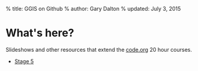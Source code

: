 % title: GGIS on Github
% author: Gary Dalton
% updated: July 3, 2015

# What's here?

Slideshows and other resources that extend the [code.org](http://code.org) 20 hour courses.

- [Stage 5](code7_stage5.html)
